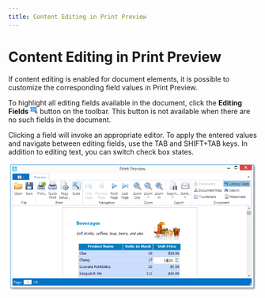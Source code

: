 ```yaml
---
title: Content Editing in Print Preview
---
```

# Content Editing in Print Preview
If content editing is enabled for document elements, it is possible to customize the corresponding field values in Print Preview.

To highlight all editing fields available in the document, click the **Editing Fields** ![eud-wpf-repors-editing-fields-button](../../../../images/Img126936.png) button on the toolbar. This button is not available when there are no such fields in the document.

Clicking a field will invoke an appropriate editor. To apply the entered values and navigate between editing fields, use the TAB and SHIFT+TAB keys. In addition to editing text, you can switch check box states.

![eud-wpf-print-preview-content-editing](../../../../images/Img126952.png)